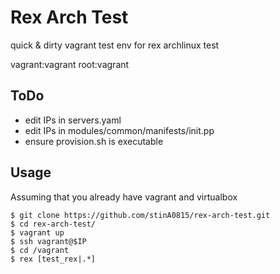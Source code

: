 Rex Arch Test
===========

quick & dirty vagrant test env for rex archlinux test

vagrant:vagrant
root:vagrant

ToDo
--------
 * edit IPs in servers.yaml
 * edit IPs in modules/common/manifests/init.pp
 * ensure provision.sh is executable


Usage
-----

Assuming that you already have vagrant and virtualbox

    $ git clone https://github.com/stinA0815/rex-arch-test.git
    $ cd rex-arch-test/
    $ vagrant up
    $ ssh vagrant@$IP
    $ cd /vagrant
    $ rex [test_rex|.*]
